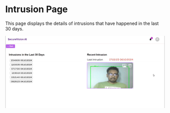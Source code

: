 # Intrusion Page

This page displays the details of intrusions that have happened in the last 30 days.

![Intrusion Page](./images/intrusion_page.png)
